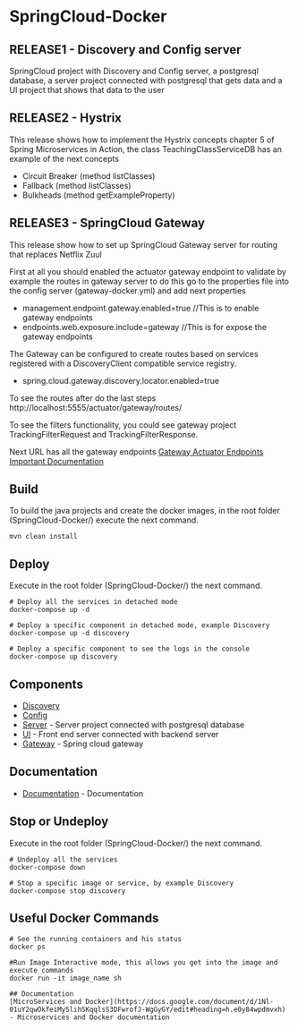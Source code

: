 # SpringCloud-Docker

## RELEASE1 - Discovery and Config server 

SpringCloud project with Discovery and Config server, a postgresql database, a server project connected with postgresql that gets data and a UI project that shows that data to the user 

## RELEASE2 - Hystrix
This release shows how to implement the Hystrix concepts chapter 5 of Spring Microservices in Action, the class TeachingClassServiceDB has an example of the next concepts

* Circuit Breaker (method listClasses)
* Fallback (method listClasses)
* Bulkheads (method getExampleProperty)

## RELEASE3 - SpringCloud Gateway
This release show how to set up SpringCloud Gateway server for routing that replaces Netflix Zuul

First at all you should enabled the actuator gateway endpoint to validate by example the routes in gateway server to do this go to the properties file into the config server (gateway-docker.yml) and add next properties
* management.endpoint.gateway.enabled=true //This is to enable gateway endpoints
* endpoints.web.exposure.include=gateway //This is for expose the gateway endpoints 

The Gateway can be configured to create routes based on services registered with a DiscoveryClient compatible service registry. 
* spring.cloud.gateway.discovery.locator.enabled=true

To see the routes after do the last steps 
http://localhost:5555/actuator/gateway/routes/

To see the filters functionality, you could see gateway project TrackingFilterRequest and TrackingFilterResponse. 

Next URL has all the gateway endpoints
[Gateway Actuator Endpoints](https://cloud.spring.io/spring-cloud-gateway/reference/html/#recap-list-of-all-endpoints) 
[Important Documentation](https://github.com/spring-cloud/spring-cloud-gateway/blob/master/docs/src/main/asciidoc/spring-cloud-gateway.adoc#fluent-java-routes-api)

## Build
To build the java projects and create the docker images, in the root folder (SpringCloud-Docker/) execute the next command.

```
mvn clean install
```

## Deploy

Execute in the root folder (SpringCloud-Docker/) the next command.

```
# Deploy all the services in detached mode
docker-compose up -d

# Deploy a specific component in detached mode, example Discovery
docker-compose up -d discovery

# Deploy a specific component to see the logs in the console
docker-compose up discovery
```

## Components
* [Discovery](http://localhost:8761/) 
* [Config](http://localhost:8888/postgresql/docker)
* [Server](http://localhost:8081/class) - Server project connected with postgresql database
* [UI](http://localhost:8080) - Front end server connected with backend server
* [Gateway](http://localhost:5555/actuator/gateway/routes) - Spring cloud gateway

## Documentation
* [Documentation](https://docs.google.com/document/d/1Nl-01uY2qwOkfeiMySlihSKqqlsS3DFwrofJ-WgGyGY/edit#) - Documentation

## Stop or Undeploy

Execute in the root folder (SpringCloud-Docker/) the next command.

```
# Undeploy all the services
docker-compose down

# Stop a specific image or service, by example Discovery
docker-compose stop discovery

```

## Useful Docker Commands
```
# See the running containers and his status
docker ps

#Run Image Interactive mode, this allows you get into the image and execute commands
docker run -it image_name sh

## Documentation
[MicroServices and Docker](https://docs.google.com/document/d/1Nl-01uY2qwOkfeiMySlihSKqqlsS3DFwrofJ-WgGyGY/edit#heading=h.e0y84wpdmvxh) - Microservices and Docker documentation